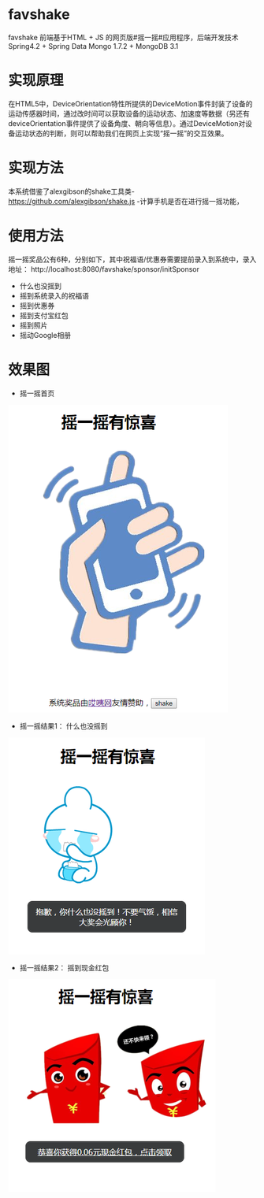 # favshake
favshake
前端基于HTML + JS 的网页版#摇一摇#应用程序，后端开发技术Spring4.2 + Spring Data Mongo 1.7.2 + MongoDB 3.1


# 实现原理
在HTML5中，DeviceOrientation特性所提供的DeviceMotion事件封装了设备的运动传感器时间，通过改时间可以获取设备的运动状态、加速度等数据（另还有deviceOrientation事件提供了设备角度、朝向等信息）。通过DeviceMotion对设备运动状态的判断，则可以帮助我们在网页上实现“摇一摇”的交互效果。

# 实现方法
本系统借鉴了alexgibson的shake工具类- https://github.com/alexgibson/shake.js -计算手机是否在进行摇一摇功能，

# 使用方法


摇一摇奖品公有6种，分别如下，其中祝福语/优惠券需要提前录入到系统中，录入地址： http://localhost:8080/favshake/sponsor/initSponsor

- 什么也没摇到
- 摇到系统录入的祝福语
- 摇到优惠券
- 摇到支付宝红包
- 摇到照片
- 摇动Google相册

# 效果图
- 摇一摇首页

![image](https://github.com/favccxx/favshake/raw/master/images/shake_index.png)

- 摇一摇结果1： 什么也没摇到

![image](https://github.com/favccxx/favshake/raw/master/images/shake_nothing.png)


- 摇一摇结果2： 摇到现金红包

![image](https://github.com/favccxx/favshake/raw/master/images/shake_cash.png)
